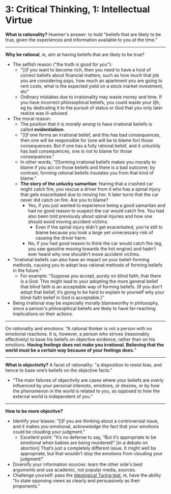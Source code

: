 # 3: Critical Thinking, 1: Intellectual Virtue
**What is rationality?** Huemer's answer: to hold "beliefs that are likely to be true, given the experiences and information available to you at the time."
***
**Why be rational**, ie, aim at having beliefs that are likely to be true?
* The selfish reason ("the truth is good for you"): 
	* "[i]f you want to become rich, then you need to have a host of correct beliefs about financial matters, such as how much that job you are considering pays, how much an apartment you are going to rent costs, what is the expected yield on a stock market investment, etc"
	* Ordinary mistakes due to irrationality may waste money and time. If you have incorrect philosophical beliefs, you could waste your *life*, eg by dedicating it to the pursuit of status or God that you only later realize was ill-advised.
* The moral reason: 
	* The position that it is *morally wrong* to have irrational beliefs is called **evidentialism**.
	* "[I]f one forms an irrational belief, and this has bad consequences, then one will be responsible for (one will be to blame for) those consequences. But if one has a fully rational belief, and it unluckily has bad consequences, one is not to blame for those consequences."
	* In other words, "[f]orming irrational beliefs makes you morally to blame if you act on those beliefs and there is a bad outcome; by contrast, forming rational beliefs insulates you from that kind of blame."
	* **The story of the unlucky samaritan**: fearing that a crashed car might catch fire, you rescue a driver from it who has a spinal injury that gets exacerbated due to moving her. It later turns that the car never did catch on fire. Are you to blame?
		* Yes, if you just wanted to experience being a good samaritan and had no good reason to suspect the car would catch fire. You had also been told  previously about spinal injuries and how one should avoid moving accident victims.
			* Even if the spinal injury didn't get exacerbated, you're still to blame because you took a large yet unnecessary risk of causing the driver harm.
		* No, if you had good reason to think the car would catch fire (eg, you saw gasoline moving towards the hot engine) and hadn't ever heard why one shouldn't move accident victims.
* "Irrational beliefs can also have an impact on your belief-forming methods, causing you to adopt less rational methods of forming beliefs in the future."
	* For example: "Suppose you accept, purely on blind faith, that there is a God. This might lead to your adopting the more general belief that blind faith is an acceptable way of forming beliefs. (If you don’t adopt that belief, it’s going to be hard to explain to yourself why your blind-faith belief in God is acceptable.)"
* Being irrational may be especially morally blameworthy in philosophy, since a person's philosophical beliefs are likely to have far-reaching implications on their actions.
***
On rationality and emotions: "A rational thinker is not a person with no emotional reactions. It is, however, a person who strives (reasonably effectively) to base his beliefs on objective evidence, rather than on his emotions. **Having feelings does not make you irrational. Believing that the world must be a certain way because of your feelings does.**"
***
**What is objectivity?** A facet of rationality: "a disposition to resist bias, and hence to base one’s beliefs on the objective facts."
* "The main failures of objectivity are cases where your beliefs are overly influenced by your personal interests, emotions, or desires, or by how the phenomenon in the world is related to you, as opposed to how the external world is independent of you."
* ***
**How to be more objective?**
* Identify your biases: "[i]f you are thinking about a controversial issue, and it makes you emotional, acknowledge the fact that your emotions could be clouding your judgment."
	* Excellent point: "It’s no defense to say, “But it’s appropriate to be emotional when babies are being murdered!” [in a debate on abortion] That’s just a completely different issue. It might well be appropriate, but that wouldn’t stop the emotions from clouding your judgment!"
* Diversify your information sources: learn the other side's best arguments and use academic, not popular media, sources.
* Challenge yourself: pass the [ideological Turing test](https://www.econlib.org/archives/2011/06/the_ideological.html), ie, have the ability "to state opposing views as clearly and persuasively as their proponents."
